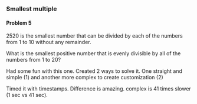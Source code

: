 <h3>Smallest multiple</h3>
<h4>Problem 5</h4>
<p>2520 is the smallest number that can be divided by each of the numbers from 1 to 10 without any remainder.</p>
<p>What is the smallest positive number that is evenly divisible by all of the numbers from 1 to 20?</p>

<p>Had some fun with this one. Created 2 ways to solve it. One straight and simple (1) and another more complex to create customization (2)</p>
<p>Timed it with timestamps. Difference is amazing. complex is 41 times slower (1 sec vs 41 sec).</p>